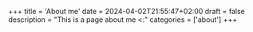 +++
title = 'About me'
date = 2024-04-02T21:55:47+02:00
draft = false
description = "This is a page about me <:"
categories = ['about']
+++